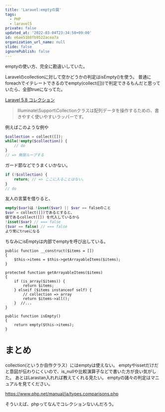 ```yaml
---
title: 'Laravel:emptyの罠'
tags:
  - PHP
  - laravel5
private: false
updated_at: '2022-03-04T23:34:58+09:00'
id: e6ae51b8fb9522acea7a
organization_url_name: null
slide: false
ignorePublish: false
---
```

emptyの使い方、完全に勘違いしていた。

Laravelのcollectionに対して空かどうかの判定はisEmpty()を使う。
普通にforeachでイテレートできるのでempty(collect([]))で判定できるもんだと思っていたら、全部trueになってた。

[Laravel 5.8 コレクション](https://readouble.com/laravel/5.8/ja/collections.html)
>Illuminate\Support\Collectionクラスは配列データを操作するための、書きやすく使いやすいラッパーです。

例えばこのような例や
```php
$collection = collect([]);
while(!empty($collection)) {
    // do
}
// => 無限ループする
```

ガード節などでうまくいかない。
```php
if (!$collection) {
    return; // => ここに入ることはない。
}
// do
```

友人の言葉を借りると、
```php
empty($var)は !isset($var) || $var == falseのこと
$var = collect([])であるとすると、
値であるcollect([]) を代入しているから
!isset($var) // === false 
($var == false) // === false
より常にtrueになる
```

ちなみにisEmptyは内部でemptyを呼び出している。
```collection.php
public function __construct($items = [])
{
    $this->items = $this->getArrayableItems($items);
}

protected function getArrayableItems($items)
{
    if (is_array($items)) {
        return $items;
    } elseif ($items instanceof self) {
        // collection => array
        return $items->all();
    }  //...
}

public function isEmpty()
{
    return empty($this->items);
}
```

# まとめ
collection(というか自作クラス）にはemptyは使えない。
emptyやissetだけだと意図が伝わりにくいので、is_nullや比較演算子などで書いた方が良い気がした。
あとはLarastan入れれば教えてくれる見たい。
emptyの諸々の判定はマニュアルを見てください。

https://www.php.net/manual/ja/types.comparisons.php


そういえば、phpってなんでコレクションないんだろう。
